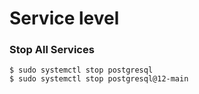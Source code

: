 # Service level

### Stop All Services
```
$ sudo systemctl stop postgresql
$ sudo systemctl stop postgresql@12-main
```